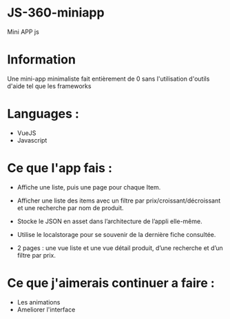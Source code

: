 # JS-360-miniapp
Mini APP js

# Information

Une mini-app minimaliste fait entièrement de 0 sans l'utilisation d'outils d'aide tel que les frameworks

# Languages :

- VueJS
- Javascript

# Ce que l'app fais :

- Affiche une liste, puis une page pour chaque Item.

- Afficher une liste des items avec un filtre par prix/croissant/décroissant et une recherche par nom de produit.

- Stocke le JSON en asset dans l’architecture de l’appli elle-même.

- Utilise le localstorage pour se souvenir de la dernière fiche consultée.
 
- 2 pages : une vue liste et une vue détail produit, d’une recherche et d’un filtre par prix.

# Ce que j'aimerais continuer a faire :

- Les animations
- Ameliorer l'interface
